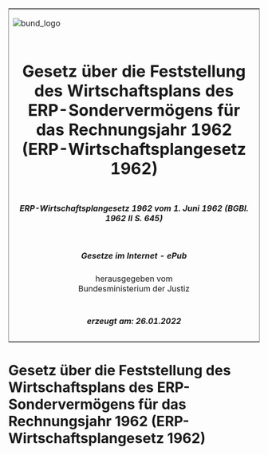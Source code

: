 <span id="DECKBLATT.html"></span>

<table border="0" frame="border" width="100%">

<tr valign="top">

<td align="left">

![bund\_logo](BfJ_2021_Web_de_de.gif)

</td>

<td align="right">

 

</td>

</tr>

<tr align="center" valign="middle">

<td colspan="2">

# Gesetz über die Feststellung des Wirtschaftsplans des ERP-Sondervermögens für das Rechnungsjahr 1962 (ERP-Wirtschaftsplangesetz 1962)

</td>

</tr>

<tr align="center" valign="middle">

<td colspan="2">

##### ERP-Wirtschaftsplangesetz 1962 vom 1. Juni 1962 (BGBl. 1962 II S. 645)

</td>

</tr>

<tr align="center" valign="middle">

<td colspan="2">

  
  

##### Gesetze im Internet - ePub  
  
herausgegeben vom  
Bundesministerium der Justiz

</td>

</tr>

<tr align="center" valign="bottom">

<td colspan="2">

  
  

##### erzeugt am: 26.01.2022

</td>

</tr>

</table>

<span id="BJNR206450962.html"></span>

# Gesetz über die Feststellung des Wirtschaftsplans des ERP-Sondervermögens für das Rechnungsjahr 1962 (ERP-Wirtschaftsplangesetz 1962)
